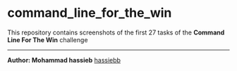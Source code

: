 # command_line_for_the_win

This repository contains screenshots of the first 27 tasks of the **Command Line For The Win** challenge

---

**Author: Mohammad hassieb** [hassiebb]([github.com/hassiebb](https://github.com/hassiebb)https://github.com/hassiebb)
